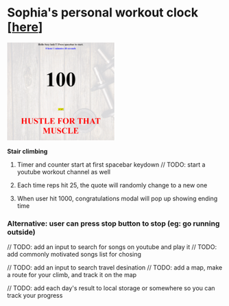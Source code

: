 # Sophia's personal workout clock [[here](https://bunnydeviloper.github.io/workout/)]

<img src="readmebg.PNG" alt="screenshot" width="250px" />

**Stair climbing**  
1. Timer and counter start at first spacebar keydown
// TODO: start a youtube workout channel as well

2. Each time reps hit 25, the quote will randomly change to a new one
4. When user hit 1000, congratulations modal will pop up showing ending time

### Alternative: user can press stop button to stop (eg: go running outside)

// TODO: add an input to search for songs on youtube and play it
// TODO: add commonly motivated songs list for chosing

// TODO: add an input to search travel desination
// TODO: add a map, make a route for your climb, and track it on the map

// TODO: add each day's result to local storage or somewhere so you can track your progress
